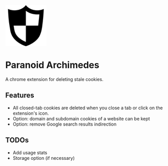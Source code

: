 <p>
<img src="icon/shield.png" width="128"/>
</p>

# Paranoid Archimedes
A chrome extension for deleting stale cookies.

## Features
* All closed-tab cookies are deleted when you close a tab or click on the extension's icon.
* Option: domain and subdomain cookies of a website can be kept
* Option: remove Google search results indirection

## TODOs
* Add usage stats
* Storage option (if necessary)
